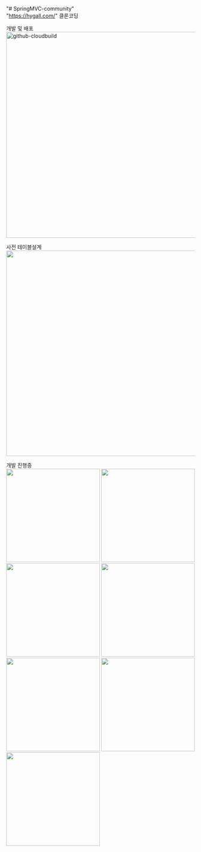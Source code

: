 "# SpringMVC-community"<br/> 
"https://hygall.com/" 클론코딩

개발 및 배포<br/>
<img width="551" alt="github-cloudbuild" src="https://user-images.githubusercontent.com/45805470/95305501-05908600-08c1-11eb-81ff-f2b8b102c4d4.png">


사전 테이블설계<br/> 
<img src="https://user-images.githubusercontent.com/45805470/92492260-1f8d6900-f22e-11ea-8f6b-3ce9050f6e6d.png" width="550">

개발 진행중 <br/>
<img src="https://user-images.githubusercontent.com/45805470/92493222-37192180-f22f-11ea-917f-2cdc9f9467ee.PNG" width="250">
<img src="https://user-images.githubusercontent.com/45805470/92493226-37b1b800-f22f-11ea-92df-86622adec8b0.PNG" width="250">
<img src="https://user-images.githubusercontent.com/45805470/92493231-397b7b80-f22f-11ea-987c-2586088bcf0e.PNG" width="250">
<img src="https://user-images.githubusercontent.com/45805470/92493237-3b453f00-f22f-11ea-8538-2b9c93a1296e.PNG" width="250">
<img src="https://user-images.githubusercontent.com/45805470/92493253-413b2000-f22f-11ea-9ac0-531998c2ac8e.PNG" width="250">
<img src="https://user-images.githubusercontent.com/45805470/92493263-439d7a00-f22f-11ea-80e2-1ae1f3e1d2df.PNG" width="250">
<img src="https://user-images.githubusercontent.com/45805470/92493267-45673d80-f22f-11ea-9bd8-14920bf3f1c8.PNG" width="250">


